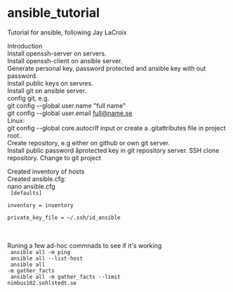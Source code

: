 # ansible_tutorial

Tutorial for ansible, following Jay LaCroix  

Introduction  
Install openssh-server on servers.  
Install openssh-client on ansible server.  
Generate personal key, password protected and ansible key with out password.  
Install public keys on servres.  
Install git on ansible server.  
config git, e.g.  
git config --global user.name "full name"  
git config --global user.email  full@name.se  
Linux:  
git config --global core.autocrlf input
or create a .gitattributes file in project root..  
Create repository, e.g either on github or own git server.  
Install public password åprotected key in git repository server.
SSH clone repository. Change to git project  

Created inventory of hosts  
Created ansible.cfg:  
nano ansible.cfg   
<code>
[defaults]  
inventory = inventory  
private_key_file = ~/.ssh/id_ansible  
</code>
<br>
<br>
Runing a few ad-hoc commnads to see if it's working  
<code>
ansible all  -m ping<br> 
ansible all --list-host<br>
ansible all -m gather_facts<br>
ansible all -m gather_facts --limit nimbus102.sehlstedt.se<br>
</code>

